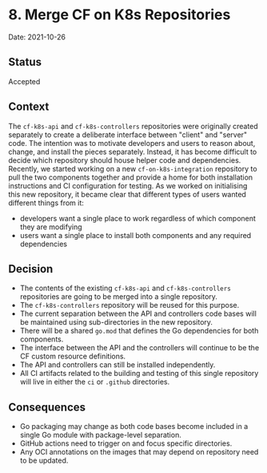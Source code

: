 # 8. Merge CF on K8s Repositories

Date: 2021-10-26

## Status

Accepted

## Context

The `cf-k8s-api` and `cf-k8s-controllers` repositories were originally created separately to create a deliberate interface between "client" and "server" code. The intention was to motivate developers and users to reason about, change, and install the pieces separately. Instead, it has become difficult to decide which repository should house helper code and dependencies. Recently, we started working on a new `cf-on-k8s-integration` repository to pull the two components together and provide a home for both installation instructions and CI configuration for testing. As we worked on initialising this new repository, it became clear that different types of users wanted different things from it:

* developers want a single place to work regardless of which component they are modifying
* users want a single place to install both components and any required dependencies

## Decision

* The contents of the existing `cf-k8s-api` and `cf-k8s-controllers` repositories are going to be merged into a single repository.
* The `cf-k8s-controllers` repository will be reused for this purpose.
* The current separation between the API and controllers code bases will be maintained using sub-directories in the new repository.
* There will be a shared `go.mod` that defines the Go dependencies for both components.
* The interface between the API and the controllers will continue to be the CF custom resource definitions.
* The API and controllers can still be installed independently.
* All CI artifacts related to the building and testing of this single repository will live in either the `ci` or `.github` directories.

## Consequences

* Go packaging may change as both code bases become included in a single Go module with package-level separation.
* GitHub actions need to trigger on and focus specific directories.
* Any OCI annotations on the images that may depend on repository need to be updated.
